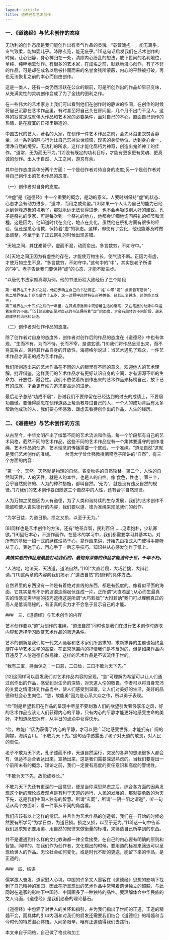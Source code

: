 ```yaml
---
layout: article
title: 道德经与艺术创作
---
```


### 一、《道德经》与艺术创作的态度 　　 

无功利的创作态度是我们能创作出有灵气作品的灵魂。“载营魄抱一，能无离乎。专气致柔，能如婴儿乎。涤除玄览，能无疵乎。”[1]这句话启发我们在艺术创作的时候，让心归静，身心神归在一处，清除内心纷乱的想法，放下世间的名利地位，单纯、纯粹地去创作。有很多的艺术家，在成名之前，默默地潜心创作，有了不菲的作品，可是却在成名以后被扑面而来的名誉金钱所蒙蔽，内心的平静被打破，再也无法恢复之前的本心而自由创作。

这是一类人，还有一类仍然活跃在公众的眼前，可是所创作出的作品却早已变味，从充满灵性的灵魂创作变成了为了金钱的图利之作。

在一些伟大的艺术家身上我们可以看到他们在创作时的静谧的空间，在创作的时候将自己沉静在艺术作品里，有时甚至将自己关在房间里，几个月不出门不见人。这样的寂寞是成就伟大作品和艺术家的必要条件，面对自己的本心，直面自己创作的热情，是在寂寞的日夜里锻造的。

中国古代的艺人，著名的大家，在创作一件艺术作品之前，会先沐浴更衣焚香静坐，以一系列的静心行为让自己忘掉尘世烦恼，现实的身份地位，达到身心合一，清净自然的境界。无功利的所求，这样才能化腐朽为神奇，创造出鬼斧神工的佳作。“道常，无为而无不为。”[2]没有既定的功利目标，才能有更多更有灵魂、更真诚的创作。出入于自然、人工之间，游刃有余。  　　 

其中创作态度具体分两个方面：一个是创作者对待自身的态度;另一个是创作者对待自己创作出的艺术作品的态度。  　　 

（一）创作者对自身的态度。

“冲虚”是《道德经》中一个重要的概念，是动的意义。人要时刻保持“虚”的状态、心态才会有动力进步，“道冲，而用之或弗盈。”[3]如果一个人认为自己的能力已经达到登峰造极的境地了，那就永远无法获得进步，也不会再吸取别人好的建议。孔子是祭礼的专家，可是每次到一个祭礼的地方，他都会详细地询问祭礼的细节和流程，这是因为，他知道时代在变化，地点在变化，虽然他在祭礼方面有很多的经验，但还是悉心请教，保持着“虚”的状态。这样，即使有了变化，他也能够及时做出调整，不至于到了正式祭礼的时候出现差错。 
 
“天地之间，其犹橐籥乎，虚而不淈，动而俞出。多言数穷，不如守中。”

[4]天地之间正因为有虚空的存在，才能使万物生长，使气流不断。正因为有虚，才使万物生生不息。“多言数穷，不如守中。”这句中的“中”，其实是老子所讲的“冲”。老子告诉我们要保持“虚”的心态，才能不断进步。

“以唐代书法家颜真卿为例，他的书法历程大致经历了三个阶段

```
第一境界在五十多岁之前，他初步确立自己的书法特征，‘雄’中带‘媚’‘点画皆有筋骨’;
第二境界在五十岁至后六十五岁，这一过程中颜体特征形神兼备，经其反复锤炼，颜体终至成熟;
第三境界在六十五岁之后的十年里，在其点捺撇画中既留着生活的磨砺，又在笔墨的动势中洋溢着生命的不屈。”[5]颜真卿正是对自己的书法保持着“虚”的态度，才会有颜体的不同阶段，越来越成熟的风格和劲道。  　　 
```

（二）创作者对创作作品的态度。

除了创作者对自身的态度外，创作者对创作后的作品的态度在《道德经》中也有体现，“生而不有，为而不恃，长而不宰，是谓玄德。”[6]我们将作品呈现出来，而不将其独占，保持其作品自身的开放性，海德格尔说过：当艺术遇见了观众，一件艺术作品才真正的成为艺术作品。

我们所创造出来的艺术作品在不同的人的眼里有不同的意义，欢迎他人的艺术理解，批评借鉴，这样我们的艺术作品才有更好认识自身的空间，才有源源不断的生命力、开放性、融合性。我们不依仗着所创作出来的艺术作品来标榜自己，放下已有的成就，才会更有动力追求更高远的进步。

最后老子总结“功成不居”，告诫我们不要停留在已经达到的过去的成绩上，不要居功自傲。要懂得感恩在创作道路上帮助教导过自己的人，一个人的成功背后有太多帮助他成功的人，我们要心怀感激，谦虚去看待创作出的作品，人生的经历。  　


### 二、《道德经》与艺术创作的方法  

从古至今，中华文明产出了缤繁不同的艺术流派和作品，每一个阶段都有自己的艺术风格，截然不同的艺术作品。这些不同的艺术作品应有一个集体要遵守的创作准绳，艺术作品的创造，艺术理念的传播需要一个底线，一个准绳。“道法自然”这就是我们艺术创作的准绳。  　　 台湾大学曾仕强教授阐释老子所讲的“自然”，有三个方面的内容：

“第一个，天然。天然就是物理的自然。春夏秋冬的自然轮替。第二个，人性的自然叫天性。人的天性，就是人的本性，也是人的自性。像‘食色，性也’。第三个，合乎自然规律的、人为的种种措施，都叫自然。‘无为’，就是没有违反自然的规律。”[7]我们的艺术创作要跟随这三个自然中的人性，还有合乎自然规律。

人为万物之灵是因为人有道德，为了人类和谐持续的生存发展，我们的艺术创作不能鼓吹使人丧失德行的内容，我们要以道、德为准绳来规范我们的创作。 

“为学日益，为道日损。损之又损，以至于无为。”

[8]同样也是艺术创作的方法。还有“绝圣弃智，民利百倍……见素抱朴，少私寡欲。”[9]回归本心，不造作而作。在藝术的学习中，我们都需要学习其基本功，对所有的基础一招一式的磨练烂熟于心。拿作画来讲，开始先由招式入门使得手能听从于心，表达于心，再心手于一后忘乎技巧、知识并从心感发创作于纸上。


***真情实感的作品是最能打动我们的，最饱有深情的作品才能流传于世，千年不朽。*** 
 
 
“人法地，地法天，天法道，道法自然。”[10]“大直若屈，大巧若拙，大辩若讷。”[11]这两章的内容向我们揭示了“道法自然”的创作的具体方法。


自然界里的东西没有一件是有着绝对直线的东西，都是有弧度的。像看似平面的海面，它其实是有不断的波浪连绵起伏连成一片，正所谓“大直若屈”;从心而生最真实的情感无需华丽的技巧遮掩这是所谓“大巧若拙”;“大辩若讷”我们可以理解真正的高人是低调隐秘的，有正真的实力才不会急于显示自己的才能。  　


###　三、《道德经》与艺术创作的内容  　　 

艺术创作要以“道”为创作的准绳，“道法自然”同时也是我们在进行艺术创作时选取内容和选择学习欣赏艺术作品的筛选条件。
 
艺术的创新是我们每一代文人骚客和艺术家们所追求的，求新求异的主题也始终盘旋在中华艺术文学的高空。在正常范围内的抒情我们是不反对的，但是如果作品内容违反了人伦道德自然规律，这样的艺术作品是不该流传于世的。  　　 

“我有三宝，持而保之：一曰慈，二曰俭，三曰不敢为天下先。”

[12]这同样可以启发我们对艺术作品内容的呈现，“慈”可理解为希望可以让人们通过创作出的作品，感受到对生命的深情，对天道人伦的敬畏。作者可以将自身充沛的关爱之情灌注到作品当中，使人们感受到温暖，让人们对美好的生活，美好的品德和社会心生向往。“慈，故能勇”因为是心系大众之作，所以勇于表现。

“俭”则是希望我们在作品的呈现中尽量不要刺激人们的欲望引发奢侈享乐之风，好的艺术作品应该让人们获得内心的平静，只有内心的平静才能更好地感受生命的美好，才知道感恩拥有，从平日的点滴中获得快乐。

“俭，故能广”因为获得了内心的平静，才可以更广泛地感受世界，才能拥有广阔的胸襟，海纳百川。“不敢为天下先。”这句话中透露出了老子对天道的敬畏，对人民的责任。

老子不敢为天下先，孔子述而不作，天道自然运行，突发的各异的想法很多人都会有，但适不适合表达出来，宣扬出来，这是我们需要深思熟虑的。当我们要提出一个前所未有的概念，理论之前，我们一定要有高度的责任意识和高度的警惕性。



“不敢为天下先，故能成器长。”

不敢为天下先还有更深的一层意思，便是当你深思熟虑之后，综合各方面的因素发现这个新的理论或者观点是有利于天道的运行，人民的发展的，那就要勇敢的为天下先，这是我们中国人独有的智慧。所谓“玄同”，所谓“一阴一阳之谓道”，听一句话从两个方面听，看一件事从不同的角度看。  　　 

我们应该有以上这样的觉悟。并且作为艺术作品的创造者，我们在一开始的时候必然要有所学习“为学日益，为道日损。损之又损，以至于无为。”[13]这一句中告诉我们追求知识要用道、用自然的规律来做衡量的标准，来筛选自己所学到的东西。

并不是遭遇到什么样的文化教诲都一律全盘接受，在自己的内心要有明确的原则和智慧。同样的，在我们作为创作者，文化输出的时候，要用道的标准来筛选可以呈现给世人的作品。无论社会如何变化，或是时代不断的更迭，能留下来的作品，是正道的。  　


###　四、结语  

儒学激人奋发，道家慰人心境，中国的许多文人墨客在《道德经》思想的影响下找到了自己精神的家园，因此在所呈现出的艺术作品中常带着遗世独立的超脱，与此同时在道家的影响下中国诗、中国画多了一种独特的品性。要理解体会中华民族的文人诗画，《道德经》是我们必备的理论基石。

《道德经》中包涵了对世人的关怀和指引，并为我们指出了世间的正道，正道的精髓不变，而具体的引申内涵和对我们的启发还需要我们结合《道德经》的精髓和当今时代的特质潜心体悟。人间多艰辛，唯有正道值得我们去践行。  　



本文来自于网络，自己做了格式和加工